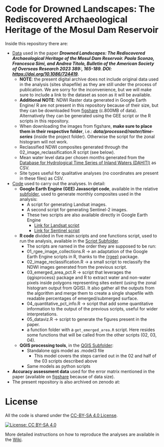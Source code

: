 # Code for Drowned Landscapes: The Rediscovered Archaeological Heritage of the Mosul Dam Reservoir

Inside this repository there are:
- [Data](https://github.com/ReLandProject/MosulDrownedLandscapes/tree/main/data) used in the paper _**Drowned Landscapes: The Rediscovered Archaeological Heritage of the Mosul Dam Reservoir. Paola Sconzo, Francesca Simi, and Andrea Titolo, Bulletin of the American Society of Overseas Research 2023 389:, 165-189. DOI: https://doi.org/10.1086/724419.**_ 
  - **NOTE**: the present digital archive does not include original data used in the analysis (sites shapefile) as they are still under the process of publication. We are sorry for the inconvenience, but we will make sure to include a link to the dataset as soon as it will be available.
  - **Additional NOTE**: NDWI Raster data generated in Google Earth Engine/ R are not present in this repository because of their size, but they can be downloaded from [figshare](https://figshare.com/s/ab91db3522ad007ab22c) (c.800MB of data). Alternatively they can be generated using the GEE script or the R scripts in this repository.
  - When downloading the images from figshare, **make sure to place them in their respective folder**, i.e.: _**data/processed/raster/time-series**_ (inside the project folder). Otherwise the script for the zonal histogram will not work.
  - Reclassified NDWI composites generated through the 02_image_reclassification.R script (see below).
  - Mean water level data per chosen months generated from the [Database for Hydrological Time Series of Inland Waters (DAHITI)](https://dahiti.dgfi.tum.de/en/) as CSV.
  - Site types useful for qualitative analyses (no coordinates are present in these files) as CSV.
- [Code](https://github.com/ReLandProject/MosulDrownedLandscapes/tree/main/code) used to carry out the analyses. In detail:
  - **Google Earth Engine (GEE) Javascript code**, available in the relative [subfolder](https://github.com/ReLandProject/MosulDrownedLandscapes/tree/main/code/JS), used to generate monthly composites used in the analysis:  
    - A script for generating Landsat images.
    - A second script for generating Sentinel-2 images.
    - These two scripts are also available directly in Google Earth Engine
      - [Link for Landsat script](https://code.earthengine.google.com/c9d5037a078638df246b56857975b262?noload=true)
      - [Link for Sentinel script](https://code.earthengine.google.com/8117aa446748b197d616273d79d6e8bc?noload=true)
  - **R code** divided in five main scripts and one functions script, used to run the analysis, available in the [Script Subfolder](https://github.com/andreatitolo/IraqEmerginSites/tree/master/code/R).
    - The scripts are named in the order they are supposed to be run:
    - 01_rgee_image_collections.R → an adaptation of the Google Earth Engine scripts in R, thanks to the [{rgee}](https://github.com/r-spatial/rgee) package.
    - 02_image_reclassification.R → a small script to reclassify the NDWI images generated from the previous script.
    - 03_emerged_area_pct.R → script that leverages the {qgisprocess} package and R to extract water and non-water pixels inside polygons representing sites extent (using the zonal histogram output from QGIS). It also gather all the outputs from the algorithm and merge them to create a single shapefile with readable percentages of emerged/submerged surface.
    - 04_quantitative_pct_info.R → script that add some quantitative information to the output of the previous scripts, useful for wider interpretations.
    - 05_dataviz.R → script to generate the figures present in the paper. 
    - a function folder with a `get_emerged_area.R` script. Here resides some functions that will be called from the other scripts (02, 03, 04).
  - **QGIS processing tools**, in the [QGIS Subfolder](https://github.com/ReLandProject/MosulDrownedLandscapes/tree/main/code/QGIS):
    - Standalone qgis model as .model3 file
      - This model covers the steps carried out in the 02 and half of the 03 scripts described above
    - Same models as python scripts
- **Accuracy assessment data** used for the error matrix mentioned in the paper (available on [figshare](https://figshare.com/s/43606b0a2cf48e8e0df4) because of data size).
- The present repository is also archived on zenodo at: 
  
# License 

All the code is shared under the [CC-BY-SA 4.0 License](https://creativecommons.org/licenses/by-sa/4.0/).

[![License: CC BY-SA 4.0](https://img.shields.io/badge/License-CC_BY--SA_4.0-lightgrey.svg)](https://creativecommons.org/licenses/by-sa/4.0/)

More detailed instructions on how to reproduce the analyses are available in the [Wiki](https://github.com/ReLandProject/MosulDrownedLandscapes/wiki).


